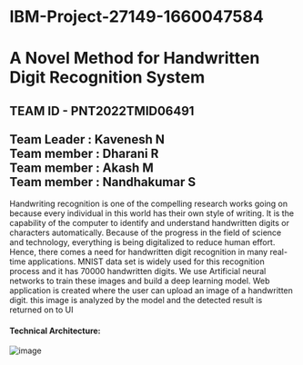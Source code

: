 # IBM-Project-27149-1660047584
<h1>A Novel Method for Handwritten Digit Recognition System</h1>
<h2>TEAM ID - PNT2022TMID06491<br>
<br>
Team Leader : Kavenesh N <br>
Team member : Dharani R <br>
Team member : Akash M <br>
Team member : Nandhakumar S</h2>
Handwriting recognition is one of the compelling research works going on because every individual in this world has their own style of writing. It is the capability of the computer to identify and understand handwritten digits or characters automatically. Because of the progress in the field of science and technology, everything is being digitalized to reduce human effort. Hence, there comes a need for handwritten digit recognition in many real-time applications. MNIST data set is widely used for this recognition process and it has 70000 handwritten digits. We use Artificial neural networks to train these images and build a deep learning model. Web application is created where the user can upload an image of a handwritten digit. this image is analyzed by the model and the detected result is returned on to UI

<h4>Technical Architecture:</h4>

![image](https://user-images.githubusercontent.com/83412489/190887008-7da2dff6-731e-4ae2-9b2d-ebb39d66e313.png)
